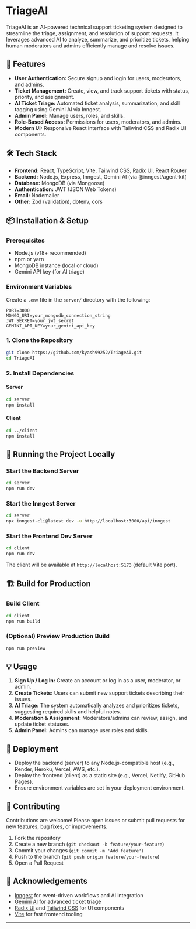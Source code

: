 # TriageAI

TriageAI is an AI-powered technical support ticketing system designed to streamline the triage, assignment, and resolution of support requests. It leverages advanced AI to analyze, summarize, and prioritize tickets, helping human moderators and admins efficiently manage and resolve issues.

## 🚀 Features

- **User Authentication:** Secure signup and login for users, moderators, and admins.
- **Ticket Management:** Create, view, and track support tickets with status, priority, and assignment.
- **AI Ticket Triage:** Automated ticket analysis, summarization, and skill tagging using Gemini AI via Inngest.
- **Admin Panel:** Manage users, roles, and skills.
- **Role-Based Access:** Permissions for users, moderators, and admins.
- **Modern UI:** Responsive React interface with Tailwind CSS and Radix UI components.

## 🛠️ Tech Stack

- **Frontend:** React, TypeScript, Vite, Tailwind CSS, Radix UI, React Router
- **Backend:** Node.js, Express, Inngest, Gemini AI (via @inngest/agent-kit)
- **Database:** MongoDB (via Mongoose)
- **Authentication:** JWT (JSON Web Tokens)
- **Email:** Nodemailer
- **Other:** Zod (validation), dotenv, cors

## 📦 Installation & Setup

### Prerequisites
- Node.js (v18+ recommended)
- npm or yarn
- MongoDB instance (local or cloud)
- Gemini API key (for AI triage)

### Environment Variables
Create a `.env` file in the `server/` directory with the following:

```env
PORT=3000
MONGO_URI=your_mongodb_connection_string
JWT_SECRET=your_jwt_secret
GEMINI_API_KEY=your_gemini_api_key
```

### 1. Clone the Repository
```sh
git clone https://github.com/kyash99252/TriageAI.git
cd TriageAI
```

### 2. Install Dependencies
#### Server
```sh
cd server
npm install
```
#### Client
```sh
cd ../client
npm install
```

## 🏃 Running the Project Locally

### Start the Backend Server
```sh
cd server
npm run dev
```

### Start the Inngest Server
```sh
cd server
npx inngest-cli@latest dev -u http://localhost:3000/api/inngest
```

### Start the Frontend Dev Server
```sh
cd client
npm run dev
```
The client will be available at `http://localhost:5173` (default Vite port).

## 🏗️ Build for Production

### Build Client
```sh
cd client
npm run build
```

### (Optional) Preview Production Build
```sh
npm run preview
```

## 💡 Usage

1. **Sign Up / Log In:** Create an account or log in as a user, moderator, or admin.
2. **Create Tickets:** Users can submit new support tickets describing their issues.
3. **AI Triage:** The system automatically analyzes and prioritizes tickets, suggesting required skills and helpful notes.
4. **Moderation & Assignment:** Moderators/admins can review, assign, and update ticket statuses.
5. **Admin Panel:** Admins can manage user roles and skills.

## 🚀 Deployment

- Deploy the backend (server) to any Node.js-compatible host (e.g., Render, Heroku, Vercel, AWS, etc.).
- Deploy the frontend (client) as a static site (e.g., Vercel, Netlify, GitHub Pages).
- Ensure environment variables are set in your deployment environment.

## 🤝 Contributing

Contributions are welcome! Please open issues or submit pull requests for new features, bug fixes, or improvements.

1. Fork the repository
2. Create a new branch (`git checkout -b feature/your-feature`)
3. Commit your changes (`git commit -m 'Add feature'`)
4. Push to the branch (`git push origin feature/your-feature`)
5. Open a Pull Request

## 🙏 Acknowledgements

- [Inngest](https://www.inngest.com/) for event-driven workflows and AI integration
- [Gemini AI](https://ai.google.dev/gemini-api/docs) for advanced ticket triage
- [Radix UI](https://www.radix-ui.com/) and [Tailwind CSS](https://tailwindcss.com/) for UI components
- [Vite](https://vitejs.dev/) for fast frontend tooling

---
